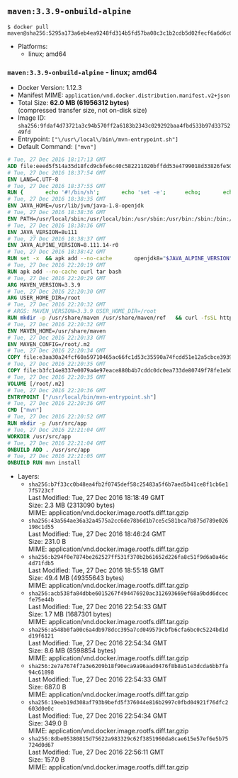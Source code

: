 ## `maven:3.3.9-onbuild-alpine`

```console
$ docker pull maven@sha256:5295a173a6eb4ea9248fd314b5fd57ba08c3c1b2cdb5d02fecf6a6d6c65d4217
```

-	Platforms:
	-	linux; amd64

### `maven:3.3.9-onbuild-alpine` - linux; amd64

-	Docker Version: 1.12.3
-	Manifest MIME: `application/vnd.docker.distribution.manifest.v2+json`
-	Total Size: **62.0 MB (61956312 bytes)**  
	(compressed transfer size, not on-disk size)
-	Image ID: `sha256:9fdaf4d73721a3c94b570ff2a6183b2343c029292baa4fbd533b97d3375249fd`
-	Entrypoint: `["\/usr\/local\/bin\/mvn-entrypoint.sh"]`
-	Default Command: `["mvn"]`

```dockerfile
# Tue, 27 Dec 2016 18:17:13 GMT
ADD file:eeed5f514a35d18fcd9cbfe6c40c582211020bffdd53e4799018d33826fe5067 in / 
# Tue, 27 Dec 2016 18:37:54 GMT
ENV LANG=C.UTF-8
# Tue, 27 Dec 2016 18:37:55 GMT
RUN { 		echo '#!/bin/sh'; 		echo 'set -e'; 		echo; 		echo 'dirname "$(dirname "$(readlink -f "$(which javac || which java)")")"'; 	} > /usr/local/bin/docker-java-home 	&& chmod +x /usr/local/bin/docker-java-home
# Tue, 27 Dec 2016 18:38:35 GMT
ENV JAVA_HOME=/usr/lib/jvm/java-1.8-openjdk
# Tue, 27 Dec 2016 18:38:36 GMT
ENV PATH=/usr/local/sbin:/usr/local/bin:/usr/sbin:/usr/bin:/sbin:/bin:/usr/lib/jvm/java-1.8-openjdk/jre/bin:/usr/lib/jvm/java-1.8-openjdk/bin
# Tue, 27 Dec 2016 18:38:36 GMT
ENV JAVA_VERSION=8u111
# Tue, 27 Dec 2016 18:38:37 GMT
ENV JAVA_ALPINE_VERSION=8.111.14-r0
# Tue, 27 Dec 2016 18:38:42 GMT
RUN set -x 	&& apk add --no-cache 		openjdk8="$JAVA_ALPINE_VERSION" 	&& [ "$JAVA_HOME" = "$(docker-java-home)" ]
# Tue, 27 Dec 2016 22:20:19 GMT
RUN apk add --no-cache curl tar bash
# Tue, 27 Dec 2016 22:20:29 GMT
ARG MAVEN_VERSION=3.3.9
# Tue, 27 Dec 2016 22:20:30 GMT
ARG USER_HOME_DIR=/root
# Tue, 27 Dec 2016 22:20:32 GMT
# ARGS: MAVEN_VERSION=3.3.9 USER_HOME_DIR=/root
RUN mkdir -p /usr/share/maven /usr/share/maven/ref   && curl -fsSL http://apache.osuosl.org/maven/maven-3/$MAVEN_VERSION/binaries/apache-maven-$MAVEN_VERSION-bin.tar.gz     | tar -xzC /usr/share/maven --strip-components=1   && ln -s /usr/share/maven/bin/mvn /usr/bin/mvn
# Tue, 27 Dec 2016 22:20:32 GMT
ENV MAVEN_HOME=/usr/share/maven
# Tue, 27 Dec 2016 22:20:33 GMT
ENV MAVEN_CONFIG=/root/.m2
# Tue, 27 Dec 2016 22:20:34 GMT
COPY file:e3aa30a24fcf60a59710465ac66fc1d53c35590a74fcdd51e12a5cbce393904b in /usr/local/bin/mvn-entrypoint.sh 
# Tue, 27 Dec 2016 22:20:35 GMT
COPY file:b3fc14e8337e0079a4e97eace880b4b7cddc0dc0ea733de80749f78fe1eb089a in /usr/share/maven/ref/ 
# Tue, 27 Dec 2016 22:20:35 GMT
VOLUME [/root/.m2]
# Tue, 27 Dec 2016 22:20:36 GMT
ENTRYPOINT ["/usr/local/bin/mvn-entrypoint.sh"]
# Tue, 27 Dec 2016 22:20:36 GMT
CMD ["mvn"]
# Tue, 27 Dec 2016 22:20:52 GMT
RUN mkdir -p /usr/src/app
# Tue, 27 Dec 2016 22:21:04 GMT
WORKDIR /usr/src/app
# Tue, 27 Dec 2016 22:21:04 GMT
ONBUILD ADD . /usr/src/app
# Tue, 27 Dec 2016 22:21:05 GMT
ONBUILD RUN mvn install
```

-	Layers:
	-	`sha256:b7f33cc0b48ea4fb2f0745def58c25483a5f6b7aed5b41ce8f1cb6e17f5723cf`  
		Last Modified: Tue, 27 Dec 2016 18:18:49 GMT  
		Size: 2.3 MB (2313090 bytes)  
		MIME: application/vnd.docker.image.rootfs.diff.tar.gzip
	-	`sha256:43a564ae36a32a4575a2cc6de78b6d1b7ce5c581bca7b875d789e026198c1d55`  
		Last Modified: Tue, 27 Dec 2016 18:46:24 GMT  
		Size: 231.0 B  
		MIME: application/vnd.docker.image.rootfs.diff.tar.gzip
	-	`sha256:b294f0e7874be262527ff531f370b2b61652d226fa8c51f9d6a0a46c4d71fdb5`  
		Last Modified: Tue, 27 Dec 2016 18:55:18 GMT  
		Size: 49.4 MB (49355643 bytes)  
		MIME: application/vnd.docker.image.rootfs.diff.tar.gzip
	-	`sha256:acb538fa84dbbe6015267f494476920ac312693669ef68a9bdd6dcecfe75e44b`  
		Last Modified: Tue, 27 Dec 2016 22:54:33 GMT  
		Size: 1.7 MB (1687301 bytes)  
		MIME: application/vnd.docker.image.rootfs.diff.tar.gzip
	-	`sha256:a548b0fa00c6a4db978dcc395a7cd049579cbfb6cfa6bc0c5224bd1dd19f6121`  
		Last Modified: Tue, 27 Dec 2016 22:54:34 GMT  
		Size: 8.6 MB (8598854 bytes)  
		MIME: application/vnd.docker.image.rootfs.diff.tar.gzip
	-	`sha256:2e7a7674f7a3e6209b18f90eca9a96aad0476f8b8a51e3dcda6bb7fa94c61898`  
		Last Modified: Tue, 27 Dec 2016 22:54:33 GMT  
		Size: 687.0 B  
		MIME: application/vnd.docker.image.rootfs.diff.tar.gzip
	-	`sha256:19eeb19d308af793b9befd5f376044e816b2997c0fbd04921f76dfc2603d0e0c`  
		Last Modified: Tue, 27 Dec 2016 22:54:34 GMT  
		Size: 349.0 B  
		MIME: application/vnd.docker.image.rootfs.diff.tar.gzip
	-	`sha256:8dbe05380815d75622a983329c62f3851960da8cae615e57ef6e5b75724d0d67`  
		Last Modified: Tue, 27 Dec 2016 22:56:11 GMT  
		Size: 157.0 B  
		MIME: application/vnd.docker.image.rootfs.diff.tar.gzip
